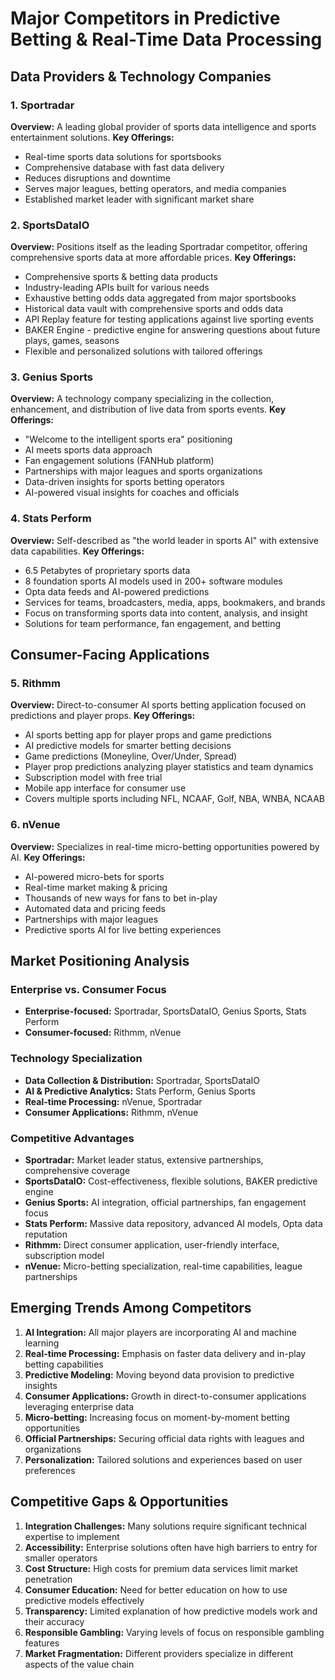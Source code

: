 # Major Competitors in Predictive Betting & Real-Time Data Processing

## Data Providers & Technology Companies

### 1. Sportradar
**Overview:** A leading global provider of sports data intelligence and sports entertainment solutions.
**Key Offerings:**
- Real-time sports data solutions for sportsbooks
- Comprehensive database with fast data delivery
- Reduces disruptions and downtime
- Serves major leagues, betting operators, and media companies
- Established market leader with significant market share

### 2. SportsDataIO
**Overview:** Positions itself as the leading Sportradar competitor, offering comprehensive sports data at more affordable prices.
**Key Offerings:**
- Comprehensive sports & betting data products
- Industry-leading APIs built for various needs
- Exhaustive betting odds data aggregated from major sportsbooks
- Historical data vault with comprehensive sports and odds data
- API Replay feature for testing applications against live sporting events
- BAKER Engine - predictive engine for answering questions about future plays, games, seasons
- Flexible and personalized solutions with tailored offerings

### 3. Genius Sports
**Overview:** A technology company specializing in the collection, enhancement, and distribution of live data from sports events.
**Key Offerings:**
- "Welcome to the intelligent sports era" positioning
- AI meets sports data approach
- Fan engagement solutions (FANHub platform)
- Partnerships with major leagues and sports organizations
- Data-driven insights for sports betting operators
- AI-powered visual insights for coaches and officials

### 4. Stats Perform
**Overview:** Self-described as "the world leader in sports AI" with extensive data capabilities.
**Key Offerings:**
- 6.5 Petabytes of proprietary sports data
- 8 foundation sports AI models used in 200+ software modules
- Opta data feeds and AI-powered predictions
- Services for teams, broadcasters, media, apps, bookmakers, and brands
- Focus on transforming sports data into content, analysis, and insight
- Solutions for team performance, fan engagement, and betting

## Consumer-Facing Applications

### 5. Rithmm
**Overview:** Direct-to-consumer AI sports betting application focused on predictions and player props.
**Key Offerings:**
- AI sports betting app for player props and game predictions
- AI predictive models for smarter betting decisions
- Game predictions (Moneyline, Over/Under, Spread)
- Player prop predictions analyzing player statistics and team dynamics
- Subscription model with free trial
- Mobile app interface for consumer use
- Covers multiple sports including NFL, NCAAF, Golf, NBA, WNBA, NCAAB

### 6. nVenue
**Overview:** Specializes in real-time micro-betting opportunities powered by AI.
**Key Offerings:**
- AI-powered micro-bets for sports
- Real-time market making & pricing
- Thousands of new ways for fans to bet in-play
- Automated data and pricing feeds
- Partnerships with major leagues
- Predictive sports AI for live betting experiences

## Market Positioning Analysis

### Enterprise vs. Consumer Focus
- **Enterprise-focused:** Sportradar, SportsDataIO, Genius Sports, Stats Perform
- **Consumer-focused:** Rithmm, nVenue

### Technology Specialization
- **Data Collection & Distribution:** Sportradar, SportsDataIO
- **AI & Predictive Analytics:** Stats Perform, Genius Sports
- **Real-time Processing:** nVenue, Sportradar
- **Consumer Applications:** Rithmm, nVenue

### Competitive Advantages
- **Sportradar:** Market leader status, extensive partnerships, comprehensive coverage
- **SportsDataIO:** Cost-effectiveness, flexible solutions, BAKER predictive engine
- **Genius Sports:** AI integration, official partnerships, fan engagement focus
- **Stats Perform:** Massive data repository, advanced AI models, Opta data reputation
- **Rithmm:** Direct consumer application, user-friendly interface, subscription model
- **nVenue:** Micro-betting specialization, real-time capabilities, league partnerships

## Emerging Trends Among Competitors

1. **AI Integration:** All major players are incorporating AI and machine learning
2. **Real-time Processing:** Emphasis on faster data delivery and in-play betting capabilities
3. **Predictive Modeling:** Moving beyond data provision to predictive insights
4. **Consumer Applications:** Growth in direct-to-consumer applications leveraging enterprise data
5. **Micro-betting:** Increasing focus on moment-by-moment betting opportunities
6. **Official Partnerships:** Securing official data rights with leagues and organizations
7. **Personalization:** Tailored solutions and experiences based on user preferences

## Competitive Gaps & Opportunities

1. **Integration Challenges:** Many solutions require significant technical expertise to implement
2. **Accessibility:** Enterprise solutions often have high barriers to entry for smaller operators
3. **Cost Structure:** High costs for premium data services limit market penetration
4. **Consumer Education:** Need for better education on how to use predictive models effectively
5. **Transparency:** Limited explanation of how predictive models work and their accuracy
6. **Responsible Gambling:** Varying levels of focus on responsible gambling features
7. **Market Fragmentation:** Different providers specialize in different aspects of the value chain
